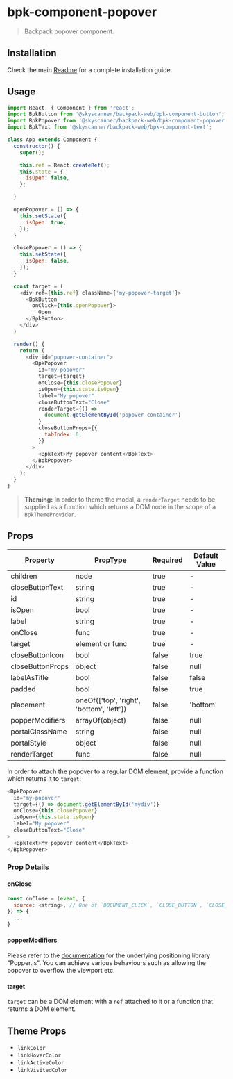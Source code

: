 # bpk-component-popover

> Backpack popover component.

## Installation

Check the main [Readme](https://github.com/skyscanner/backpack#usage) for a complete installation guide.

## Usage

```js
import React, { Component } from 'react';
import BpkButton from '@skyscanner/backpack-web/bpk-component-button';
import BpkPopover from '@skyscanner/backpack-web/bpk-component-popover';
import BpkText from '@skyscanner/backpack-web/bpk-component-text';

class App extends Component {
  constructor() {
    super();

    this.ref = React.createRef();
    this.state = {
      isOpen: false,
    };

  }

  openPopover = () => {
    this.setState({
      isOpen: true,
    });
  }

  closePopover = () => {
    this.setState({
      isOpen: false,
    });
  }

  const target = (
    <div ref={this.ref} className={'my-popover-target'}>
      <BpkButton
        onClick={this.openPopover}>
          Open
      </BpkButton>
    </div>
  )

  render() {
    return (
      <div id="popover-container">
        <BpkPopover
          id="my-popover"
          target={target}
          onClose={this.closePopover}
          isOpen={this.state.isOpen}
          label="My popover"
          closeButtonText="Close"
          renderTarget={() =>
            document.getElementById('popover-container')
          }
          closeButtonProps={{
            tabIndex: 0,
          }}
        >
          <BpkText>My popover content</BpkText>
        </BpkPopover>
      </div>
    );
  }
}
```

> **Theming:** In order to theme the modal, a `renderTarget` needs to be supplied as a function which returns a DOM node
  in the scope of a `BpkThemeProvider`.

## Props

| Property              | PropType                                  | Required | Default Value |
| --------------------- | ----------------------------------------- | -------- | ------------- |
| children              | node                                      | true     | -             |
| closeButtonText       | string                                    | true     | -             |
| id                    | string                                    | true     | -             |
| isOpen                | bool                                      | true     | -             |
| label                 | string                                    | true     | -             |
| onClose               | func                                      | true     | -             |
| target                | element or func                           | true     | -             |
| closeButtonIcon       | bool                                      | false    | true          |
| closeButtonProps      | object                                    | false    | null          |
| labelAsTitle          | bool                                      | false    | false         |
| padded                | bool                                      | false    | true          |
| placement             | oneOf(['top', 'right', 'bottom', 'left']) | false    | 'bottom'      |
| popperModifiers       | arrayOf(object)                           | false    | null          |
| portalClassName       | string                                    | false    | null          |
| portalStyle           | object                                    | false    | null          |
| renderTarget          | func                                      | false    | null          |

In order to attach the popover to a regular DOM element, provide a function which returns it to `target`:

```js
<BpkPopover
  id="my-popover"
  target={() => document.getElementById('mydiv')}
  onClose={this.closePopover}
  isOpen={this.state.isOpen}
  label="My popover"
  closeButtonText="Close"
>
  <BpkText>My popover content</BpkText>
</BpkPopover>
```

### Prop Details

#### onClose

```js
const onClose = (event, {
  source: <string>, // One of `DOCUMENT_CLICK`, `CLOSE_BUTTON`, `CLOSE_LINK`, `ESCAPE`
}) => {
  ...
}
```

#### popperModifiers

Please refer to the [documentation](https://popper.js.org/docs/v2/modifiers/) for the underlying positioning library "Popper.js". You can achieve various behaviours such as allowing the popover to overflow the viewport etc.

#### target

`target` can be a DOM element with a `ref` attached to it or a function that returns a DOM element.

## Theme Props

* `linkColor`
* `linkHoverColor`
* `linkActiveColor`
* `linkVisitedColor`
